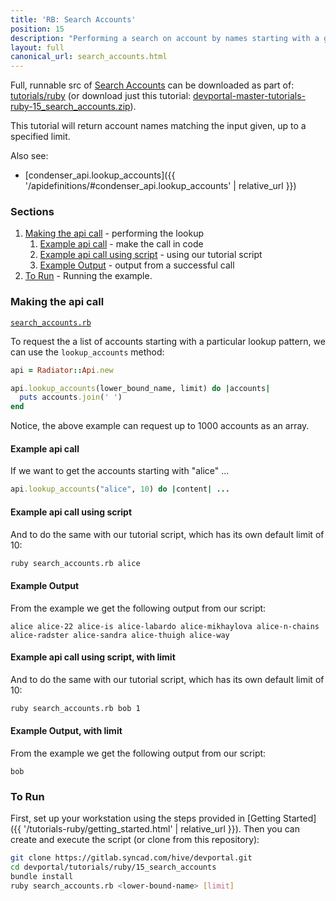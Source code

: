 ```yaml
---
title: 'RB: Search Accounts'
position: 15
description: "Performing a search on account by names starting with a given input."
layout: full
canonical_url: search_accounts.html
---
```

Full, runnable src of [Search Accounts](https://gitlab.syncad.com/hive/devportal/-/tree/master/tutorials/ruby/15_search_accounts) can be downloaded as part of: [tutorials/ruby](https://gitlab.syncad.com/hive/devportal/-/tree/master/tutorials/ruby) (or download just this tutorial: [devportal-master-tutorials-ruby-15_search_accounts.zip](https://gitlab.syncad.com/hive/devportal/-/archive/master/devportal-master.zip?path=tutorials/ruby/15_search_accounts)).

This tutorial will return account names matching the input given, up to a specified limit.

Also see:
* [condenser_api.lookup_accounts]({{ '/apidefinitions/#condenser_api.lookup_accounts' | relative_url }})

### Sections

1. [Making the api call](#making-the-api-call) - performing the lookup
    1. [Example api call](#example-api-call) - make the call in code
    1. [Example api call using script](#example-api-call-using-script) - using our tutorial script
    1. [Example Output](#example-output) - output from a successful call
1. [To Run](#to-run) - Running the example.

### Making the api call

[`search_accounts.rb`](https://gitlab.syncad.com/hive/devportal/-/blob/master/tutorials/ruby/15_search_accounts/search_accounts.rb)

To request the a list of accounts starting with a particular lookup pattern, we can use the `lookup_accounts` method:

```ruby
api = Radiator::Api.new

api.lookup_accounts(lower_bound_name, limit) do |accounts|
  puts accounts.join(' ')
end
```

Notice, the above example can request up to 1000 accounts as an array.

#### Example api call

If we want to get the accounts starting with "alice" ...

```ruby
api.lookup_accounts("alice", 10) do |content| ...
```

#### Example api call using script

And to do the same with our tutorial script, which has its own default limit of 10:

```bash
ruby search_accounts.rb alice
```

#### Example Output

From the example we get the following output from our script:

```
alice alice-22 alice-is alice-labardo alice-mikhaylova alice-n-chains alice-radster alice-sandra alice-thuigh alice-way
```

#### Example api call using script, with limit

And to do the same with our tutorial script, which has its own default limit of 10:

```bash
ruby search_accounts.rb bob 1
```

#### Example Output, with limit

From the example we get the following output from our script:

```
bob
```

### To Run

First, set up your workstation using the steps provided in [Getting Started]({{ '/tutorials-ruby/getting_started.html' | relative_url }}).  Then you can create and execute the script (or clone from this repository):

```bash
git clone https://gitlab.syncad.com/hive/devportal.git
cd devportal/tutorials/ruby/15_search_accounts
bundle install
ruby search_accounts.rb <lower-bound-name> [limit]
```
